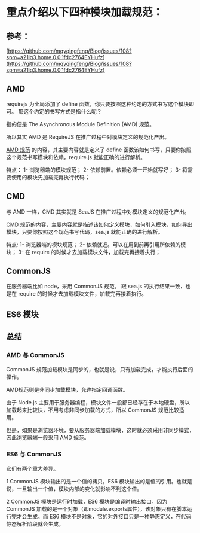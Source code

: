<!--
 * @Description: 
 * @Autor: hl
 * @Date: 2022-10-11 09:11:32
 * @LastEditors: hl
 * @LastEditTime: 2022-10-11 10:43:01
-->
# 重点介绍以下四种模块加载规范：

## 参考：

[https://github.com/mqyqingfeng/Blog/issues/108?spm=a21iq3.home.0.0.1fdc2764EYHufz](https://github.com/mqyqingfeng/Blog/issues/108?spm=a21iq3.home.0.0.1fdc2764EYHufz)


## AMD
requirejs 为全局添加了 define 函数，你只要按照这种约定的方式书写这个模块即可。
那这个约定的书写方式是指什么呢？

指的便是 The Asynchronous Module Definition (AMD) 规范。

所以其实 AMD 是 RequireJS 在推广过程中对模块定义的规范化产出。

 [AMD 规范](https://github.com/amdjs/amdjs-api/wiki/AMD-(%E4%B8%AD%E6%96%87%E7%89%88)) 的内容，其主要内容就是定义了 define 函数该如何书写，只要你按照这个规范书写模块和依赖，require.js 就能正确的进行解析。


 特点：
    1- 浏览器端的模块规范；
    2- 依赖前置。依赖必须一开始就写好；
    3- 将需要使用的模块先加载完再执行代码；

## CMD
与 AMD 一样，CMD 其实就是 SeaJS 在推广过程中对模块定义的规范化产出。

[CMD 规范](https://github.com/seajs/seajs/issues/242)的内容，主要内容就是描述该如何定义模块，如何引入模块，如何导出模块，只要你按照这个规范书写代码，sea.js 就能正确的进行解析。

特点:
    1- 浏览器端的模块规范；
    2- 依赖就近。可以在用到前再引用所依赖的模块；
    3- 在 require 的时候才去加载模块文件，加载完再接着执行；

## CommonJS

在服务器端比如 node，采用 CommonJS 规范。
跟 sea.js 的执行结果一致，也是在 require 的时候才去加载模块文件，加载完再接着执行。

## ES6 模块


## 总结

### AMD 与 CommonJS

CommonJS 规范加载模块是同步的，也就是说，只有加载完成，才能执行后面的操作。

AMD规范则是非同步加载模块，允许指定回调函数。

由于 Node.js 主要用于服务器编程，模块文件一般都已经存在于本地硬盘，所以加载起来比较快，不用考虑非同步加载的方式，所以 CommonJS 规范比较适用。

但是，如果是浏览器环境，要从服务器端加载模块，这时就必须采用非同步模式，因此浏览器端一般采用 AMD 规范。

### ES6 与 CommonJS

它们有两个重大差异。

1 CommonJS 模块输出的是一个值的拷贝，ES6 模块输出的是值的引用。也就是说，一旦输出一个值，模块内部的变化就影响不到这个值。

2 CommonJS 模块是运行时加载，ES6 模块是编译时输出接口。因为 CommonJS 加载的是一个对象（即module.exports属性），该对象只有在脚本运行完才会生成。而 ES6 模块不是对象，它的对外接口只是一种静态定义，在代码静态解析阶段就会生成。